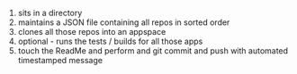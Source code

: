 1. sits in a directory
2. maintains a JSON file containing all repos in sorted order
3. clones all those repos into an appspace
4. optional - runs the tests / builds for all those apps
5. touch the ReadMe and perform and git commit and push with automated timestamped message
